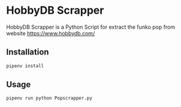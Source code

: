 # HobbyDB Scrapper

HobbyDB Scrapper is a Python Script for extract the funko pop from website https://www.hobbydb.com/

## Installation

```bash
pipenv install
```

## Usage

```python
pipenv run python Popscrapper.py


